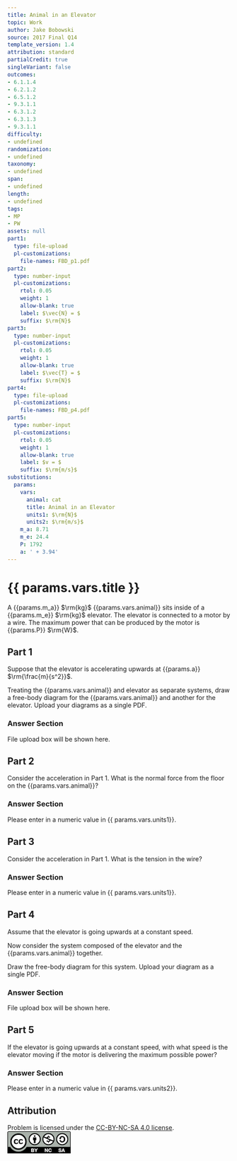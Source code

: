 ```yaml
---
title: Animal in an Elevator
topic: Work
author: Jake Bobowski
source: 2017 Final Q14
template_version: 1.4
attribution: standard
partialCredit: true
singleVariant: false
outcomes:
- 6.1.1.4
- 6.2.1.2
- 6.5.1.2
- 9.3.1.1
- 6.3.1.2
- 6.3.1.3
- 9.3.1.1
difficulty:
- undefined
randomization:
- undefined
taxonomy:
- undefined
span:
- undefined
length:
- undefined
tags:
- MP
- PW
assets: null
part1:
  type: file-upload
  pl-customizations:
    file-names: FBD_p1.pdf
part2:
  type: number-input
  pl-customizations:
    rtol: 0.05
    weight: 1
    allow-blank: true
    label: $\vec{N} = $
    suffix: $\rm{N}$
part3:
  type: number-input
  pl-customizations:
    rtol: 0.05
    weight: 1
    allow-blank: true
    label: $\vec{T} = $
    suffix: $\rm{N}$
part4:
  type: file-upload
  pl-customizations:
    file-names: FBD_p4.pdf
part5:
  type: number-input
  pl-customizations:
    rtol: 0.05
    weight: 1
    allow-blank: true
    label: $v = $
    suffix: $\rm{m/s}$
substitutions:
  params:
    vars:
      animal: cat
      title: Animal in an Elevator
      units1: $\rm{N}$
      units2: $\rm{m/s}$
    m_a: 8.71
    m_e: 24.4
    P: 1792
    a: ' + 3.94'
---
```

# {{ params.vars.title }}
A {{params.m_a}} $\rm{kg}$ {{params.vars.animal}} sits inside of a {{params.m_e}} $\rm{kg}$ elevator. The elevator is connected to a motor by a wire. The maximum power that can be produced by the motor is {{params.P}} $\rm{W}$.

## Part 1

Suppose that the elevator is accelerating upwards at {{params.a}} $\rm{\frac{m}{s^2}}$.

Treating the {{params.vars.animal}} and elevator as separate systems, draw a free-body diagram for the {{params.vars.animal}} and another for the elevator. Upload your diagrams as a single PDF.

### Answer Section

File upload box will be shown here.

## Part 2

Consider the acceleration in Part 1. What is the normal force from the floor on the {{params.vars.animal}}?

### Answer Section

Please enter in a numeric value in {{ params.vars.units1}}.

## Part 3

Consider the acceleration in Part 1. What is the tension in the wire?

### Answer Section

Please enter in a numeric value in {{ params.vars.units1}}.

## Part 4

Assume that the elevator is going upwards at a constant speed.

Now consider the system composed of the elevator and the {{params.vars.animal}} together.

Draw the free-body diagram for this system. Upload your diagram as a single PDF.

### Answer Section

File upload box will be shown here.

## Part 5

If the elevator is going upwards at a constant speed, with what speed is the elevator moving if the motor is delivering the maximum possible power?

### Answer Section

Please enter in a numeric value in {{ params.vars.units2}}.

## Attribution

Problem is licensed under the [CC-BY-NC-SA 4.0 license](https://creativecommons.org/licenses/by-nc-sa/4.0/).<br> ![The Creative Commons 4.0 license requiring attribution-BY, non-commercial-NC, and share-alike-SA license.](https://raw.githubusercontent.com/firasm/bits/master/by-nc-sa.png)